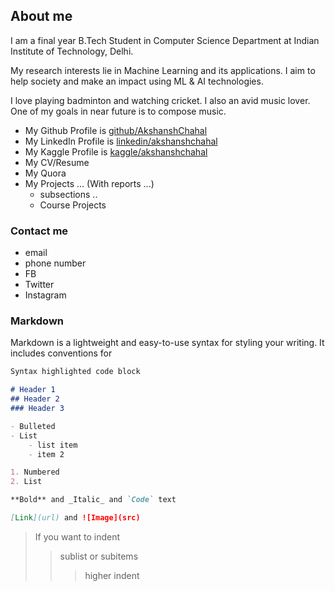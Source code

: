 ## About me
I am a final year B.Tech Student in Computer Science Department at Indian Institute of Technology, Delhi.

My research interests lie in Machine Learning and its applications. I aim to help society and make an impact using ML & AI technologies.

I love playing badminton and watching cricket. I also an avid music lover. One of my goals in near future is to compose music.

- My Github Profile is [github/AkshanshChahal](https://github.com/AkshanshChahal) 
- My LinkedIn Profile is [linkedin/akshanshchahal](www.linkedin.com/in/akshanshchahal)
- My Kaggle Profile is [kaggle/akshanshchahal](https://www.kaggle.com/akshanshchahal)
- My CV/Resume
- My Quora
- My Projects ... (With reports ...)
    - subsections ..
    - Course Projects

### Contact me
- email
- phone number
- FB <!--This shouldn't come in the professional profiles-->
- Twitter
- Instagram

### Markdown

Markdown is a lightweight and easy-to-use syntax for styling your writing. It includes conventions for

```markdown
Syntax highlighted code block

# Header 1
## Header 2
### Header 3

- Bulleted
- List
    - list item
    - item 2

1. Numbered
2. List

**Bold** and _Italic_ and `Code` text

[Link](url) and ![Image](src)
```


> If you want to indent
>> sublist or subitems
>>> higher indent
